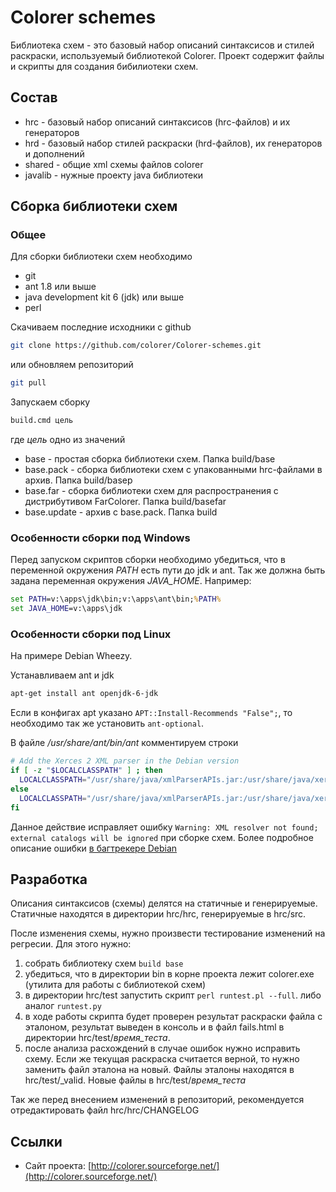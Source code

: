 ﻿Colorer schemes
========================
Библиотека схем - это базовый набор описаний синтаксисов и стилей раскраски, используемый библиотекой Colorer.
Проект содержит файлы и скрипты для создания бибилиотеки схем.

Состав
------------------------

  * hrc - базовый набор описаний синтаксисов (hrc-файлов) и их генераторов
  * hrd - базовый набор стилей раскраски (hrd-файлов), их генераторов и дополнений
  * shared - общие xml схемы файлов colorer
  * javalib - нужные проекту java библиотеки

Сборка библиотеки схем
------------------------

### Общее ###

Для сборки библиотеки схем необходимо

  * git
  * ant 1.8 или выше
  * java development kit 6 (jdk) или выше
  * perl

Скачиваем последние исходники с github

```sh
git clone https://github.com/colorer/Colorer-schemes.git
```

или обновляем репозиторий

```sh
git pull
```

Запускаем сборку

```sh
build.cmd цель
```

где *цель* одно из значений

  * base        - простая сборка библиотеки схем. Папка build/base
  * base.pack   - сборка библиотеки схем с упакованными hrc-файлами в архив. Папка build/basep
  * base.far    - сборка библиотеки схем для распространения с дистрибутивом FarColorer. Папка build/basefar
  * base.update - архив с base.pack. Папка build

### Особенности сборки под Windows ###

Перед запуском скриптов сборки необходимо убедиться, что в переменной окружения *PATH* есть пути до jdk и ant.
Так же должна быть задана переменная окружения *JAVA_HOME*. Например:

```cmd
set PATH=v:\apps\jdk\bin;v:\apps\ant\bin;%PATH%
set JAVA_HOME=v:\apps\jdk
```

### Особенности сборки под Linux ###

На примере Debian Wheezy.

Устанавливаем ant и jdk

```sh
apt-get install ant openjdk-6-jdk
```

Если в конфигах apt указано `APT::Install-Recommends "False";`, то необходимо так же установить `ant-optional`.

В файле */usr/share/ant/bin/ant* комментируем строки

```sh
# Add the Xerces 2 XML parser in the Debian version
if [ -z "$LOCALCLASSPATH" ] ; then
  LOCALCLASSPATH="/usr/share/java/xmlParserAPIs.jar:/usr/share/java/xercesImpl.jar"
else
  LOCALCLASSPATH="/usr/share/java/xmlParserAPIs.jar:/usr/share/java/xercesImpl.jar:$LOCALCLASSPATH"
fi
```

Данное действие исправляет ошибку `Warning: XML resolver not found; external catalogs will be ignored` при сборке схем.
Более подробное описание ошибки [в багтрекере Debian](http://bugs.debian.org/cgi-bin/bugreport.cgi?bug=552032)

## Разработка ##

Описания синтаксисов (схемы) делятся на статичные и генерируемые. Статичные находятся в директории hrc/hrc, генерируемые в hrc/src.

После изменения схемы, нужно произвести тестирование изменений на регресии. Для этого нужно:

  1. собрать библиотеку схем `build base`
  2. убедиться, что в директории bin в корне проекта лежит colorer.exe (утилита для работы с библиотекой схем)
  3. в директории hrc/test запустить скрипт `perl runtest.pl --full`. либо аналог `runtest.py` 
  4. в ходе работы скрипта будет проверен результат раскраски файла с эталоном, результат выведен в консоль и в файл fails.html в директории hrc/test/*время_теста*.
  5. после анализа расхождений в случае ошибок нужно исправить схему. Если же текущая раскраска считается верной, то нужно заменить файл эталона на новый.
     Файлы эталоны находятся в hrc/test/_valid. Новые файлы в hrc/test/*время_теста*

Так же перед внесением изменений в репозиторий, рекомендуется отредактировать файл hrc/hrc/CHANGELOG
                                               
Ссылки
------------------------

* Сайт проекта: [http://colorer.sourceforge.net/](http://colorer.sourceforge.net/)

